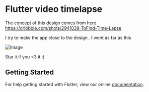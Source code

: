 # Flutter video timelapse

The concept of this design comes from here
https://dribbble.com/shots/2941039-ToFInd-Time-Lapse

I try to make the app close to the design . I went as far as this

![Image](https://firebasestorage.googleapis.com/v0/b/bkassistant-1ac56.appspot.com/o/ezgif-1-ce8f6acd34.gif?alt=media&token=f573102b-f520-47f2-a736-7a689f0c029c)


Star it if you <3 it :)

## Getting Started

For help getting started with Flutter, view our online
[documentation](https://flutter.io/).
